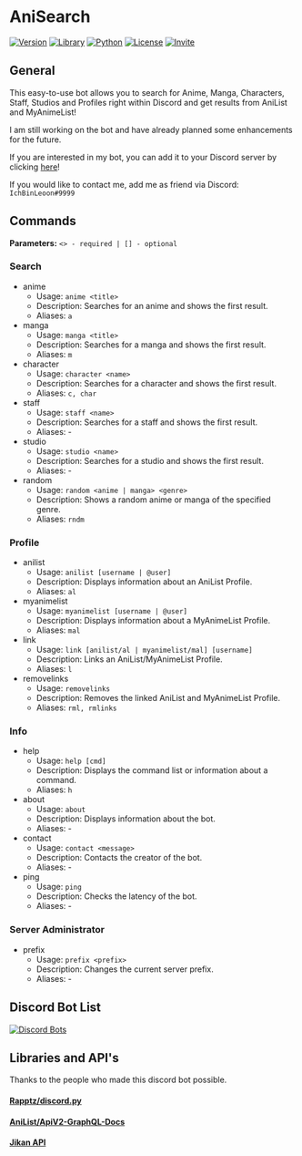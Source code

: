 # AniSearch

[![Version](https://img.shields.io/badge/Version-1.4-red?logo=github&style=flat-square)](https://github.com/IchBinLeoon/anisearch-discord-bot)
[![Library](https://img.shields.io/badge/Library-discord.py-3775A9?logo=pypi&style=flat-square)](https://github.com/Rapptz/discord.py)
[![Python](https://img.shields.io/badge/Python-3.8.5-3776AB?logo=python&style=flat-square)](https://www.python.org/)
[![License](https://img.shields.io/badge/License-MIT-3DA639?logo=open-source-initiative&style=flat-square)](https://opensource.org/licenses/MIT)
[![Invite](https://img.shields.io/badge/Invite-Link-7289DA?logo=discord&style=flat-square)](https://discord.com/oauth2/authorize?client_id=737236600878137363&permissions=83968&scope=bot)

## General
This easy-to-use bot allows you to search for Anime, Manga, Characters, Staff, Studios and Profiles right within Discord and get results from AniList and MyAnimeList!

I am still working on the bot and have already planned some enhancements for the future.

If you are interested in my bot, you can add it to your Discord server by clicking [here](https://discord.com/api/oauth2/authorize?client_id=737236600878137363&permissions=83968&scope=bot)!

If you would like to contact me, add me as friend via Discord: `IchBinLeoon#9999`

## Commands

**Parameters:** `<> - required | [] - optional`

### Search
* anime
  * Usage: `anime <title>`
  * Description: Searches for an anime and shows the first result.
  * Aliases: `a`
* manga
  * Usage: `manga <title>`
  * Description: Searches for a manga and shows the first result.
  * Aliases: `m`
* character
  * Usage: `character <name>`
  * Description: Searches for a character and shows the first result.
  * Aliases: `c, char`
* staff
  * Usage: `staff <name>`
  * Description: Searches for a staff and shows the first result.
  * Aliases: -
* studio
  * Usage: `studio <name>`
  * Description: Searches for a studio and shows the first result.
  * Aliases: -
* random
  * Usage: `random <anime | manga> <genre>`
  * Description: Shows a random anime or manga of the specified genre.
  * Aliases: `rndm`
 
### Profile
* anilist
  * Usage: `anilist [username | @user]`
  * Description: Displays information about an AniList Profile.
  * Aliases: `al`
* myanimelist
  * Usage: `myanimelist [username | @user]`
  * Description: Displays information about a MyAnimeList Profile.
  * Aliases: `mal`
* link
  * Usage: `link [anilist/al | myanimelist/mal] [username]`
  * Description: Links an AniList/MyAnimeList Profile.
  * Aliases: `l`
* removelinks
  * Usage: `removelinks`
  * Description: Removes the linked AniList and MyAnimeList Profile.
  * Aliases: `rml, rmlinks`
  
### Info
* help
  * Usage: `help [cmd]`
  * Description: Displays the command list or information about a command.
  * Aliases: `h`
* about
  * Usage: `about`
  * Description: Displays information about the bot.
  * Aliases: -
* contact
  * Usage: `contact <message>`
  * Description: Contacts the creator of the bot.
  * Aliases: -
* ping
  * Usage: `ping`
  * Description: Checks the latency of the bot.
  * Aliases: -
  
### Server Administrator
* prefix
  * Usage: `prefix <prefix>`
  * Description: Changes the current server prefix.
  * Aliases: -

## Discord Bot List
[![Discord Bots](https://top.gg/api/widget/737236600878137363.svg)](https://top.gg/bot/737236600878137363)

## Libraries and API's
Thanks to the people who made this discord bot possible.

#### [Rapptz/discord.py](https://github.com/Rapptz/discord.py)
#### [AniList/ApiV2-GraphQL-Docs](https://github.com/AniList/ApiV2-GraphQL-Docs)
#### [Jikan API](https://jikan.moe/)
